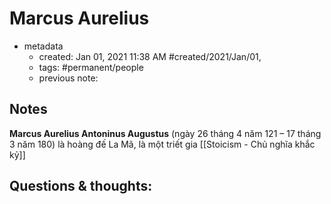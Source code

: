 ---
---

# Marcus Aurelius

- metadata
	- created: Jan 01, 2021 11:38 AM #created/2021/Jan/01,
	- tags: #permanent/people 
	- previous note:

## Notes
**Marcus Aurelius Antoninus Augustus** (ngày 26 tháng 4 năm 121 – 17 tháng 3 năm 180) là hoàng đế La Mã, là một triết gia [[Stoicism - Chủ nghĩa khắc kỷ]]

## Questions & thoughts:
